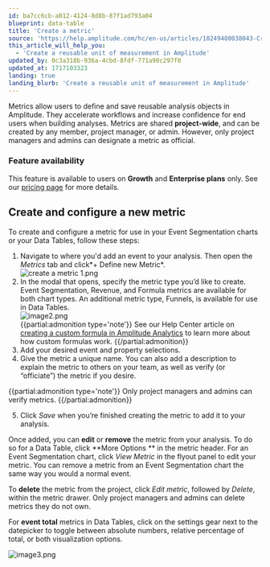```yaml
---
id: ba7cc6cb-a012-4124-8d8b-87f1ad793a04
blueprint: data-table
title: 'Create a metric'
source: 'https://help.amplitude.com/hc/en-us/articles/10249480038043-Create-a-metric'
this_article_will_help_you:
  - 'Create a reusable unit of measurement in Amplitude'
updated_by: 0c3a318b-936a-4cbd-8fdf-771a90c297f0
updated_at: 1717103323
landing: true
landing_blurb: 'Create a reusable unit of measurement in Amplitude'
---
```

Metrics allow users to define and save reusable analysis objects in Amplitude. They accelerate workflows and increase confidence for end users when building analyses. Metrics are shared **project-wide**, and can be created by any member, project manager, or admin. However, only project managers and admins can designate a metric as official.

### Feature availability

This feature is available to users on **Growth** and **Enterprise plans** only. See our [pricing page](https://amplitude.com/pricing) for more details.

## Create and configure a new metric

To create and configure a metric for use in your Event Segmentation charts or your Data Tables, follow these steps:

1. Navigate to where you'd add an event to your analysis. Then open the *Metrics* tab and click*+ Define new Metric*.  
![create a metric 1.png](/docs/output/img/data-tables/create-a-metric-1-png.png)
2. In the modal that opens, specify the metric type you’d like to create. Event Segmentation, Revenue, and Formula metrics are available for both chart types. An additional metric type, Funnels, is available for use in Data Tables.   
![image2.png](/docs/output/img/data-tables/image2-png.png)  
{{partial:admonition type='note'}}
See our Help Center article on [creating a custom formula in Amplitude Analytics](/docs/analytics/charts/event-segmentation/event-segmentation-custom-formulas) to learn more about how custom formulas work.
{{/partial:admonition}}
3. Add your desired event and property selections.
4. Give the metric a unique name. You can also add a description to explain the metric to others on your team, as well as verify (or “officiate”) the metric if you desire.

{{partial:admonition type='note'}}
Only project managers and admins can verify metrics.
{{/partial:admonition}}

5. Click *Save* when you’re finished creating the metric to add it to your analysis.

Once added, you can **edit** or **remove** the metric from your analysis. To do so for a Data Table, click **More Options ** in the metric header. For an Event Segmentation chart, click *View Metric* in the flyout panel to edit your metric. You can remove a metric from an Event Segmentation chart the same way you would a normal event.

To **delete** the metric from the project, click *Edit metric*, followed by *Delete*, within the metric drawer. Only project managers and admins can delete metrics they do not own.

For **event total** metrics in Data Tables, click on the settings gear next to the datepicker to toggle between absolute numbers, relative percentage of total, or both visualization options.

![image3.png](/docs/output/img/data-tables/image3-png.png)
